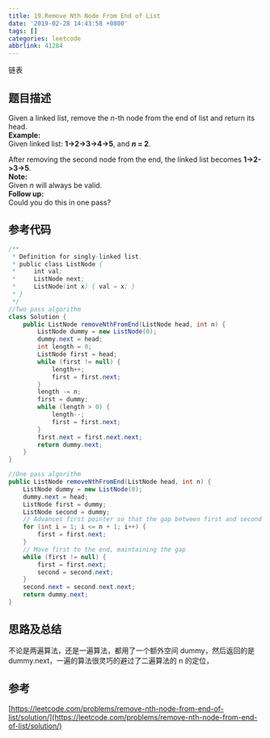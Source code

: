 ```yaml
---
title: 19.Remove Nth Node From End of List
date: '2019-02-28 14:43:58 +0800'
tags: []
categories: leetcode
abbrlink: 41284
---
```

链表<br /><!-- more -->
<a name="273a27cc"></a>
## 题目描述
Given a linked list, remove the _n_-th node from the end of list and return its head.<br />**Example:**<br />Given linked list: **1->2->3->4->5**, and **_n_ = 2**.

After removing the second node from the end, the linked list becomes **1->2->3->5**.<br />**Note:**<br />Given _n_ will always be valid.<br />**Follow up:**<br />Could you do this in one pass?
<a name="36967e2c"></a>
## 参考代码
```java
/**
 * Definition for singly-linked list.
 * public class ListNode {
 *     int val;
 *     ListNode next;
 *     ListNode(int x) { val = x; }
 * }
 */
//Two pass algorithm
class Solution {
    public ListNode removeNthFromEnd(ListNode head, int n) {
        ListNode dummy = new ListNode(0);
        dummy.next = head;
        int length = 0;
        ListNode first = head;
        while (first != null) {
            length++;
            first = first.next;
        }
        length -= n;
        first = dummy;
        while (length > 0) {
            length--;
            first = first.next;
        }
        first.next = first.next.next;
        return dummy.next;
    }
}

//One pass algorithm
public ListNode removeNthFromEnd(ListNode head, int n) {
    ListNode dummy = new ListNode(0);
    dummy.next = head;
    ListNode first = dummy;
    ListNode second = dummy;
    // Advances first pointer so that the gap between first and second is n nodes apart
    for (int i = 1; i <= n + 1; i++) {
        first = first.next;
    }
    // Move first to the end, maintaining the gap
    while (first != null) {
        first = first.next;
        second = second.next;
    }
    second.next = second.next.next;
    return dummy.next;
}
```

<a name="d7d37168"></a>
## 思路及总结
不论是两遍算法，还是一遍算法，都用了一个额外空间 dummy，然后返回的是 dummy.next，一遍的算法很灵巧的避过了二遍算法的 n 的定位，
<a name="d17a0f0b"></a>
## 参考
[https://leetcode.com/problems/remove-nth-node-from-end-of-list/solution/](https://leetcode.com/problems/remove-nth-node-from-end-of-list/solution/)

